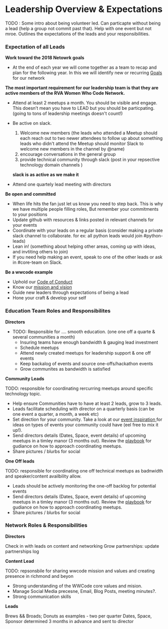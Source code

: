 # Leadership Overview & Expectations 

TODO : Some intro about being volunteer led. Can particapte without being a lead (help a group not commit past that). 
Help with one event but not mroe. Outlines the expectations of the leads and your responsibilities.  

### Expectation of all Leads 

**Work toward the 2018 Netowrk goals**

- At the end of each year we will come together as a team to recap and plan for the following year. In this we will identify new or recurring [Goals](network-goals.md) for our network

**The most important requirement for our leadership team is that they are active members of the RVA Women Who Code Network.**

- Attend at least 2 meetups a month. You should be visible and engage. This doesn’t mean you have to LEAD but you should be particpating. (going to tons of leadership meetings doesn't count!) 
- Be active on slack. 
    1. Welcome new members (the leads who attended a Meetup should each reach out to two newer attendees to follow up about something
                            leads who didn't attend the Meetup should monitor Slack to welcome new members in the channel by @name)                          
    2. encourage conversations in the general group 
    3. provide technical community through slack (post in your repsective technology domain channels )
    
    **slack is as active as we make it**
- Attend one quartely lead meeting with directors 

**Be open and committed**
- When life hits the fan just let us know you need to step back. This is why we have multiple people filling roles, But remember your commitments to your positions 
- Update github with resources & links posted in relevant channels for your events
- Coordinate with your leads on a regular basis (consider making a private slack channel to collaborate. for ex: all python leads would join #python-leads)
- Lean in! (something about helping other areas, coming up with ideas, and invtiting others to join)
- If you need help making an event, speak to one of the other leads or ask in #core-team on Slack.

**Be a wwcode example**
- Uphold our [Code of Conduct](../code_of_conduct.md)
- Know our [mission and vision](https://www.womenwhocode.com/about)
- Guide new leaders through expectations of being a lead 
- Hone your craft & develop your self 


### Education Team Roles and Responsibilites

**Directors**

- TODO: Responsible for .... smooth education. (one one off a quarte & several communities a month)
    - Insuring teams have enough bandwidth & gauging lead investment 
    - Schedule meetups 
    - Attend newly created meetups for leadership support & one off events
    - Keep backalog of events and source one-offs/hackathon events 
    - Grow communites as bandwidth is satisfied 

**Community Leads** 

TODO: responsible for coordinating rercurring meetups around specific technology topic. 
- Help ensure Communities have to have at least 2 leads, grow to 3 leads. 
- Leads facilitate scheduling with director on a quarterly basis (can be one event a quarter, a month, a week etc) 
- Set direction for your community. Take a look at our [event inspiration ](event-inspiration.md) for ideas on types of events your community could have (eel free to mix it up!).
- Send directors details (Dates, Space, event details) of upcoming meetups in a timley manor (3 months out). Review the [playbook](event-playbook.md) for gudiance on how to approach coordinating meetups.     
- Share pictures / blurbs for social 



**One Off leads** 

TODO: responsible for coordinating one off technical meetups as badnwidth and speaker/content availbility allow. 
- Leads should be actively monitoring the one-off backlog for potential events 
- Send directors details (Dates, Space, event details) of upcoming meetups in a timley manor (3 months out). Review the [playbook](event-playbook.md) for gudiance on how to approach coordinating meetups.     
- Share pictures / blurbs for social 

### Network Roles & Responsibilities 


**Directors**

Check in with leads on content and networking
Grow partnerships: update partnerships log


**Content Lead** 

TODO: repsonsbile for sharing wwcode mission and values and creating presence in richmond and beyon 
- Strong understanding of the WWCode core values and mision. 
- Manage Social Media precesne, Email, Blog Posts, meeting minutes?.
- Strong communication skills 



**Leads** 

Brews && Broads; Donuts as examples - two per quarter 
Dates, Space, Sponsor determined 3 months in advance and sent to director
